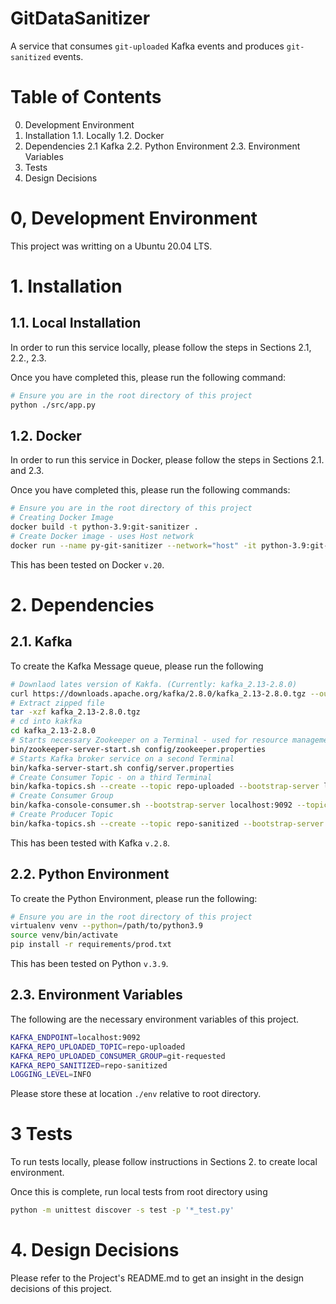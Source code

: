 # GitDataSanitizer
A service that consumes `git-uploaded` Kafka events and produces `git-sanitized` events.

# Table of Contents
0. Development Environment
1. Installation
    1.1. Locally
    1.2. Docker
2. Dependencies
    2.1 Kafka
    2.2. Python Environment
    2.3. Environment Variables
3. Tests
4. Design Decisions

# 0, Development Environment
This project was writting on a Ubuntu 20.04 LTS.
# 1. Installation 
## 1.1. Local Installation
In order to run this service locally, please follow the steps in Sections 2.1, 2.2., 2.3.

Once you have completed this, please run the following command:

```sh
# Ensure you are in the root directory of this project
python ./src/app.py
```
## 1.2. Docker
In order to run this service in Docker, please follow the steps in Sections 2.1. and 2.3.

Once you have completed this, please run the following commands:

```sh
# Ensure you are in the root directory of this project
# Creating Docker Image
docker build -t python-3.9:git-sanitizer .
# Create Docker image - uses Host network
docker run --name py-git-sanitizer --network="host" -it python-3.9:git-sanitizer
```
This has been tested on Docker `v.20`.

# 2. Dependencies
## 2.1. Kafka 
To create the Kafka Message queue, please run the following

```sh
# Downlaod lates version of Kakfa. (Currently: kafka_2.13-2.8.0)
curl https://downloads.apache.org/kafka/2.8.0/kafka_2.13-2.8.0.tgz --output kafka_2.13-2.8.0.tgz 
# Extract zipped file
tar -xzf kafka_2.13-2.8.0.tgz
# cd into kakfka
cd kafka_2.13-2.8.0
# Starts necessary Zookeeper on a Terminal - used for resource management in Kafka
bin/zookeeper-server-start.sh config/zookeeper.properties
# Starts Kafka broker service on a second Terminal 
bin/kafka-server-start.sh config/server.properties
# Create Consumer Topic - on a third Terminal
bin/kafka-topics.sh --create --topic repo-uploaded --bootstrap-server localhost:9092
# Create Consumer Group
bin/kafka-console-consumer.sh --bootstrap-server localhost:9092 --topic repo-uploaded --from-beginning --group repo-uploaded-cg
# Create Producer Topic
bin/kafka-topics.sh --create --topic repo-sanitized --bootstrap-server localhost:9092

```
This has been tested with Kafka `v.2.8`.

## 2.2. Python Environment
To create the Python Environment, please run the following:

```sh
# Ensure you are in the root directory of this project
virtualenv venv --python=/path/to/python3.9
source venv/bin/activate
pip install -r requirements/prod.txt
```

This has been tested on Python `v.3.9`.


## 2.3. Environment Variables
The following are the necessary environment variables of this project. 

```sh
KAFKA_ENDPOINT=localhost:9092
KAFKA_REPO_UPLOADED_TOPIC=repo-uploaded
KAFKA_REPO_UPLOADED_CONSUMER_GROUP=git-requested
KAFKA_REPO_SANITIZED=repo-sanitized
LOGGING_LEVEL=INFO
```
Please store these at location `./env` relative to root directory.


# 3 Tests
To run tests locally, please follow instructions in Sections 2. to create local environment.

Once this is complete, run local tests from root directory using 

```sh
python -m unittest discover -s test -p '*_test.py'
```

# 4. Design Decisions

Please refer to the Project's README.md to get an insight in the design decisions of this project.
